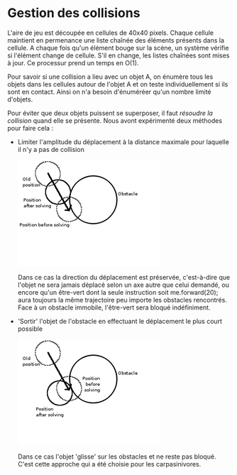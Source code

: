 Gestion des collisions
======================

L'aire de jeu est découpée en cellules de 40x40 pixels. Chaque cellule maintient en permenance une liste chaînée des éléments présents dans la cellule. A chaque fois
qu'un élément bouge sur la scène, un système vérifie si l'élément change de cellule. S'il en change, les listes chaînées sont mises à jour. Ce processur prend un temps en O(1).

Pour savoir si une collision a lieu avec un objet A, on énumère tous les objets dans les cellules autour de l'objet A et on teste individuellement si ils sont en contact.
Ainsi on n'a besoin d'énuméréer qu'un nombre limité d'objets.

Pour éviter que deux objets puissent se superposer, il faut *résoudre la collision* quand elle se présente. Nous avont expérimenté deux méthodes pour faire cela : 

- Limiter l'amplitude du déplacement à la distance maximale pour laquelle il n'y a pas de collision

  ![Schéma](coll1.png)

  Dans ce cas la direction du déplacement est préservée, c'est-à-dire que l'objet ne sera jamais déplacé selon un axe autre que celui demandé, ou encore qu'un être-vert
  dont la seule instruction soit me.forward(20); aura toujours la même trajectoire peu importe les obstacles rencontrés. Face à un obstacle immobile, l'être-vert sera bloqué
  indéfiniment.

- 'Sortir' l'objet de l'obstacle en effectuant le déplacement le plus court possible

  ![Schéma](coll2.png)

  Dans ce cas l'objet 'glisse' sur les obstacles et ne reste pas bloqué. C'est cette approche qui a été choisie pour les carpasinivores.

